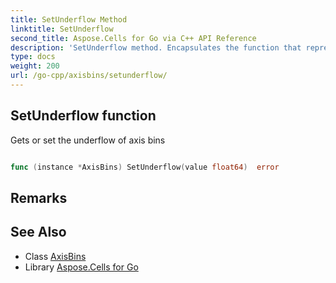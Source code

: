 ```yaml
---
title: SetUnderflow Method 
linktitle: SetUnderflow
second_title: Aspose.Cells for Go via C++ API Reference
description: 'SetUnderflow method. Encapsulates the function that represents setunderflow in Go.'
type: docs
weight: 200
url: /go-cpp/axisbins/setunderflow/
---
```


## SetUnderflow function

Gets or set the underflow of axis bins

```go

func (instance *AxisBins) SetUnderflow(value float64)  error

```

## Remarks


## See Also

* Class [AxisBins](../)
* Library [Aspose.Cells for Go](../../)
